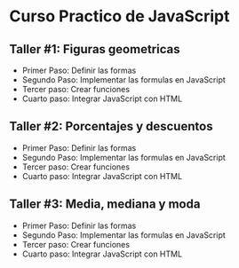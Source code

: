 # Curso Practico de JavaScript

## Taller #1: Figuras geometricas

- Primer Paso: Definir las formas
- Segundo Paso: Implementar las formulas en JavaScript
- Tercer paso: Crear funciones
- Cuarto paso: Integrar JavaScript con HTML

## Taller #2: Porcentajes y descuentos

- Primer Paso: Definir las formas
- Segundo Paso: Implementar las formulas en JavaScript
- Tercer paso: Crear funciones
- Cuarto paso: Integrar JavaScript con HTML

## Taller #3: Media, mediana y moda

- Primer Paso: Definir las formas
- Segundo Paso: Implementar las formulas en JavaScript
- Tercer paso: Crear funciones
- Cuarto paso: Integrar JavaScript con HTML